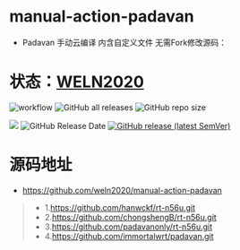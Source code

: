 # manual-action-padavan
- Padavan 手动云编译 内含自定义文件 无需Fork修改源码：

# 状态：[WELN2020](https://github.com/weln2020/manual-action-padavan)


![workflow](https://github.com/weln2020/manual-action-padavan/actions/workflows/Padavan.yml/badge.svg)
![GitHub all releases](https://img.shields.io/github/downloads/weln2020/manual-action-padavan/total?label=下载量)
![GitHub repo size](https://img.shields.io/github/repo-size/weln2020/manual-action-padavan?label=库大小)

![](https://img.shields.io/github/last-commit/weln2020/manual-action-padavan?label=最近提交)
![GitHub Release Date](https://img.shields.io/github/release-date/weln2020/manual-action-padavan?label=最新发布)
[![GitHub release (latest SemVer)](https://img.shields.io/github/v/release/weln2020/manual-action-padavan?label=最新版本)](https://github.com/weln2020/manual-action-padavan/releases)
# 
# 源码地址
- https://github.com/weln2020/manual-action-padavan
>- 1.https://github.com/hanwckf/rt-n56u.git
>- 2.https://github.com/chongshengB/rt-n56u.git
>- 3.https://github.com/padavanonly/rt-n56u.git
>- 4.https://github.com/immortalwrt/padavan.git
